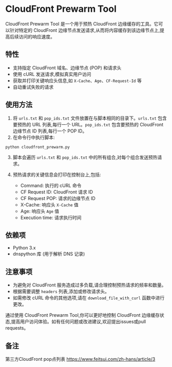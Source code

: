 # CloudFront Prewarm Tool

CloudFront Prewarm Tool 是一个用于预热 CloudFront 边缘缓存的工具。它可以针对特定的 CloudFront 边缘节点发送请求,从而将内容缓存到该边缘节点上,提高后续访问的响应速度。

## 特性

- 支持指定 CloudFront 域名、边缘节点 (POP) 和请求头
- 使用 cURL 发送请求,模拟真实用户访问
- 获取并打印关键响应头信息,如 `X-Cache`、`Age`、`CF-Request-Id` 等
- 自动重试失败的请求

## 使用方法

1. 将 `urls.txt` 和 `pop_ids.txt` 文件放置在与脚本相同的目录下。`urls.txt` 包含要预热的 URL 列表,每行一个 URL。`pop_ids.txt` 包含要预热的 CloudFront 边缘节点 ID 列表,每行一个 POP ID。
2. 在命令行中执行脚本:

```
python cloudfront_prewarm.py
```

3. 脚本会遍历 `urls.txt` 和 `pop_ids.txt` 中的所有组合,对每个组合发送预热请求。

4. 预热请求的关键信息会打印在控制台上,包括:
   - Command: 执行的 cURL 命令
   - CF Request ID: CloudFront 请求 ID
   - CF Request POP: 请求的边缘节点 ID
   - X-Cache: 响应头 `X-Cache` 值
   - Age: 响应头 `Age` 值
   - Execution time: 请求执行时间

## 依赖项

- Python 3.x
- dnspython 库 (用于解析 DNS 记录)

## 注意事项

- 为避免对 CloudFront 服务造成过多负载,请合理控制预热请求的频率和数量。
- 根据需要调整 `headers` 列表,添加或修改请求头。
- 如需修改 cURL 命令的其他选项,请在 `download_file_with_curl` 函数中进行更改。

通过使用 CloudFront Prewarm Tool,你可以更好地控制 CloudFront 边缘缓存状态,提高用户访问体验。如有任何问题或改进建议,欢迎提出issues或pull requests。

## 备注
第三方CloudFront pop点列表 https://www.feitsui.com/zh-hans/article/3
